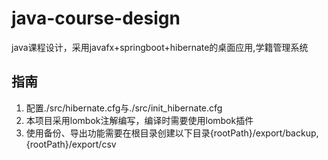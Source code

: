 # java-course-design
java课程设计，采用javafx+springboot+hibernate的桌面应用,学籍管理系统

## 指南
1. 配置./src/hibernate.cfg与./src/init_hibernate.cfg
2. 本项目采用lombok注解编写，编译时需要使用lombok插件
3. 使用备份、导出功能需要在根目录创建以下目录{rootPath}/export/backup,{rootPath}/export/csv
